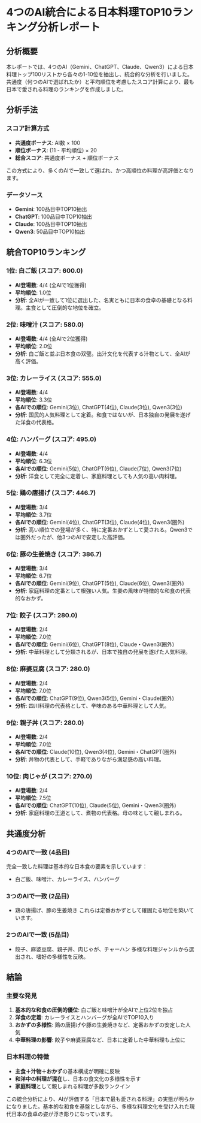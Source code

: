 # 4つのAI統合による日本料理TOP10ランキング分析レポート

## 分析概要

本レポートでは、4つのAI（Gemini、ChatGPT、Claude、Qwen3）による日本料理トップ100リストから各々の1-10位を抽出し、統合的な分析を行いました。共通度（何つのAIで選ばれたか）と平均順位を考慮したスコア計算により、最も日本で愛される料理のランキングを作成しました。

## 分析手法

### スコア計算方式
- **共通度ボーナス**: AI数 × 100
- **順位ボーナス**: (11 - 平均順位) × 20
- **総合スコア**: 共通度ボーナス + 順位ボーナス

この方式により、多くのAIで一致して選ばれ、かつ高順位の料理が高評価となります。

### データソース
- **Gemini**: 100品目中TOP10抽出
- **ChatGPT**: 100品目中TOP10抽出  
- **Claude**: 100品目中TOP10抽出
- **Qwen3**: 50品目中TOP10抽出

## 統合TOP10ランキング

### 1位: 白ご飯 (スコア: 600.0)
- **AI登場数**: 4/4 (全AIで1位獲得)
- **平均順位**: 1.0位
- **分析**: 全AIが一致して1位に選出した、名実ともに日本の食卓の基礎となる料理。主食として圧倒的な地位を確立。

### 2位: 味噌汁 (スコア: 580.0)
- **AI登場数**: 4/4 (全AIで2位獲得)
- **平均順位**: 2.0位
- **分析**: 白ご飯と並ぶ日本食の双璧。出汁文化を代表する汁物として、全AIが高く評価。

### 3位: カレーライス (スコア: 555.0)
- **AI登場数**: 4/4
- **平均順位**: 3.3位
- **各AIでの順位**: Gemini(3位), ChatGPT(4位), Claude(3位), Qwen3(3位)
- **分析**: 国民的人気料理として定着。和食ではないが、日本独自の発展を遂げた洋食の代表格。

### 4位: ハンバーグ (スコア: 495.0)
- **AI登場数**: 4/4
- **平均順位**: 6.3位
- **各AIでの順位**: Gemini(5位), ChatGPT(6位), Claude(7位), Qwen3(7位)
- **分析**: 洋食として完全に定着し、家庭料理としても人気の高い肉料理。

### 5位: 鶏の唐揚げ (スコア: 446.7)
- **AI登場数**: 3/4
- **平均順位**: 3.7位
- **各AIでの順位**: Gemini(4位), ChatGPT(3位), Claude(4位), Qwen3(圏外)
- **分析**: 高い順位での登場が多く、特に定番おかずとして愛される。Qwen3では圏外だったが、他3つのAIで安定した高評価。

### 6位: 豚の生姜焼き (スコア: 386.7)
- **AI登場数**: 3/4
- **平均順位**: 6.7位
- **各AIでの順位**: Gemini(9位), ChatGPT(5位), Claude(6位), Qwen3(圏外)
- **分析**: 家庭料理の定番として根強い人気。生姜の風味が特徴的な和食の代表的なおかず。

### 7位: 餃子 (スコア: 280.0)
- **AI登場数**: 2/4
- **平均順位**: 7.0位
- **各AIでの順位**: Gemini(6位), ChatGPT(8位), Claude・Qwen3(圏外)
- **分析**: 中華料理として分類されるが、日本で独自の発展を遂げた人気料理。

### 8位: 麻婆豆腐 (スコア: 280.0)
- **AI登場数**: 2/4
- **平均順位**: 7.0位
- **各AIでの順位**: ChatGPT(9位), Qwen3(5位), Gemini・Claude(圏外)
- **分析**: 四川料理の代表格として、辛味のある中華料理として人気。

### 9位: 親子丼 (スコア: 280.0)
- **AI登場数**: 2/4
- **平均順位**: 7.0位
- **各AIでの順位**: Claude(10位), Qwen3(4位), Gemini・ChatGPT(圏外)
- **分析**: 丼物の代表として、手軽でありながら満足感の高い料理。

### 10位: 肉じゃが (スコア: 270.0)
- **AI登場数**: 2/4
- **平均順位**: 7.5位
- **各AIでの順位**: ChatGPT(10位), Claude(5位), Gemini・Qwen3(圏外)
- **分析**: 家庭料理の王道として、煮物の代表格。母の味として親しまれる。

## 共通度分析

### 4つのAIで一致 (4品目)
完全一致した料理は基本的な日本食の要素を示しています：
- 白ご飯、味噌汁、カレーライス、ハンバーグ

### 3つのAIで一致 (2品目)
- 鶏の唐揚げ、豚の生姜焼き
これらは定番おかずとして確固たる地位を築いています。

### 2つのAIで一致 (5品目)
- 餃子、麻婆豆腐、親子丼、肉じゃが、チャーハン
多様な料理ジャンルから選出され、嗜好の多様性を反映。

## 結論

### 主要な発見
1. **基本的な和食の圧倒的優位**: 白ご飯と味噌汁が全AIで上位2位を独占
2. **洋食の定着**: カレーライスとハンバーグが全AIでTOP10入り
3. **おかずの多様性**: 鶏の唐揚げや豚の生姜焼きなど、定番おかずの安定した人気
4. **中華料理の影響**: 餃子や麻婆豆腐など、日本に定着した中華料理も上位に

### 日本料理の特徴
- **主食＋汁物＋おかず**の基本構成が明確に反映
- **和洋中の料理が混在**し、日本の食文化の多様性を示す
- **家庭料理**として親しまれる料理が多数ランクイン

この統合分析により、AIが評価する「日本で最も愛される料理」の実態が明らかになりました。基本的な和食を基盤としながら、多様な料理文化を受け入れた現代日本の食卓の姿が浮き彫りになっています。